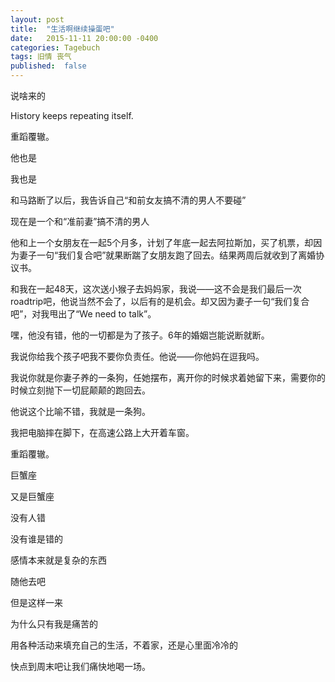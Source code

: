 ```yaml
---
layout: post
title:  "生活啊继续操蛋吧"
date:   2015-11-11 20:00:00 -0400
categories: Tagebuch
tags: 旧情 丧气
published:  false
---
```


说啥来的

History keeps repeating itself.

重蹈覆辙。

他也是

我也是

和马路断了以后，我告诉自己“和前女友搞不清的男人不要碰”

现在是一个和“准前妻”搞不清的男人

他和上一个女朋友在一起5个月多，计划了年底一起去阿拉斯加，买了机票，却因为妻子一句“我们复合吧”就果断踹了女朋友跑了回去。结果两周后就收到了离婚协议书。

和我在一起48天，这次送小猴子去妈妈家，我说——这不会是我们最后一次roadtrip吧，他说当然不会了，以后有的是机会。却又因为妻子一句“我们复合吧”，对我甩出了“We need to talk”。

嘿，他没有错，他的一切都是为了孩子。6年的婚姻岂能说断就断。

我说你给我个孩子吧我不要你负责任。他说——你他妈在逗我吗。

我说你就是你妻子养的一条狗，任她摆布，离开你的时候求着她留下来，需要你的时候立刻抛下一切屁颠颠的跑回去。

他说这个比喻不错，我就是一条狗。

我把电脑摔在脚下，在高速公路上大开着车窗。

重蹈覆辙。

巨蟹座

又是巨蟹座

没有人错

没有谁是错的

感情本来就是复杂的东西

随他去吧

但是这样一来

为什么只有我是痛苦的

用各种活动来填充自己的生活，不着家，还是心里面冷冷的

快点到周末吧让我们痛快地喝一场。